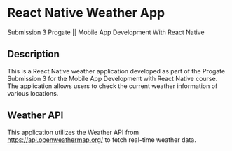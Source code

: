 # React Native Weather App
Submission 3 Progate || Mobile App Development With React Native

## Description
This is a React Native weather application developed as part of the Progate Submission 3 for the Mobile App Development with React Native course. The application allows users to check the current weather information of various locations.

## Weather API
This application utilizes the Weather API from https://api.openweathermap.org/ to fetch real-time weather data. 